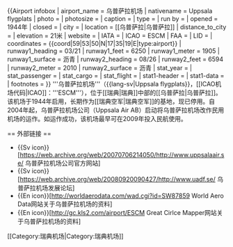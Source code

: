 {{Airport infobox
| airport_name     = 乌普萨拉机场
| nativename       = Uppsala flygplats
| photo            = 
| photosize        = 
| caption          = 
| type             = 
| run by           = 
| opened           = 1944年
| closed           = 
| city             = 
| location         = [[乌普萨拉|乌普萨拉]]
| distance_to_city = 
| elevation        = 21米
| website          = 
| IATA             = 
| ICAO             = ESCM
| FAA              = 
| LID              = 
| coordinates      = {{coord|59|53|50|N|17|35|19|E|type:airport}}
| runway1_heading  = 03/21
| runway1_feet     = 6250
| runway1_meter    = 1905
| runway1_surface  = 沥青
| runway2_heading  = 08/26
| runway2_feet     = 6594
| runway2_meter    = 2010
| runway2_surface  = 沥青
| stat_year        = 
| stat_passenger   = 
| stat_cargo       = 
| stat_flight      = 
| stat1-header     = 
| stat1-data       = 
| footnotes        = 
}}
'''乌普萨拉机场'''（{{lang-sv|Uppsala flygplats}}，[[ICAO机场代码|ICAO]]：'''ESCM'''），位于[[瑞典|瑞典]]中部的[[乌普萨拉|乌普萨拉]]。该机场于1944年启用，长期作为[[瑞典空军|瑞典空军]]的基地，现已停用。自2004年起，乌普萨拉机场公司（Uppsala Air AB）启动将乌普萨拉机场改作民用机场的运作。如运作成功，该机场最早可在2009年投入民航使用。

== 外部链接 ==
* {{Sv icon}}[https://web.archive.org/web/20070706214050/http://www.uppsalaair.se/ 乌普萨拉机场公司官方网站]
* {{Sv icon}}[https://web.archive.org/web/20080920090427/http://www.uadf.se/ 乌普萨拉机场发展论坛]
* {{En icon}}[http://worldaerodata.com/wad.cgi?id=SW87859 World Aero Data网站关于乌普萨拉机场的资料]
* {{En icon}}[http://gc.kls2.com/airport/ESCM Great Cirlce Mapper网站关于乌普萨拉机场的资料]

[[Category:瑞典机场|Category:瑞典机场]]